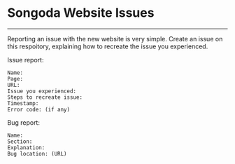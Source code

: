 # Songoda Website Issues
--- 
Reporting an issue with the new website is very simple. Create an issue on this respoitory, explaining how to recreate the issue you experienced. 

Issue report:
```
Name:
Page: 
URL: 
Issue you experienced:
Steps to recreate issue:
Timestamp:
Error code: (if any)
```

Bug report:
```
Name: 
Section:
Explanation: 
Bug location: (URL)
```